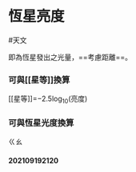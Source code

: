# 恆星亮度
#天文 

即為恆星發出之光量，==考慮距離==。
### 可與[[星等]]換算
[[星等]]=$-2.5\log _{10}($亮度$)$
### 可與恆星光度換算
ㄍㄠ
#### 202109192120